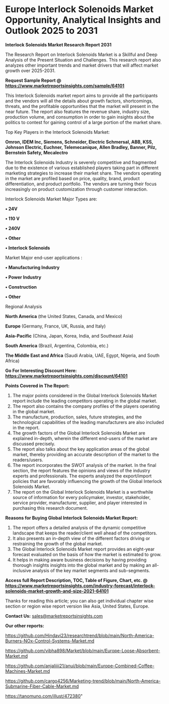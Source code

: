 # Europe Interlock Solenoids Market Opportunity, Analytical Insights and Outlook 2025 to 2031

<strong>Interlock Solenoids Market Research Report 2031</strong>

The Research Report on Interlock Solenoids Market is a Skillful and Deep Analysis of the Present Situation and Challenges. This research report also analyzes other important trends and market drivers that will affect market growth over 2025-2031.

<strong>Request Sample Report @ <a href=https://www.marketreportsinsights.com/sample/64101>https://www.marketreportsinsights.com/sample/64101</a></strong>

This Interlock Solenoids market report aims to provide all the participants and the vendors will all the details about growth factors, shortcomings, threats, and the profitable opportunities that the market will present in the near future. The report also features the revenue share, industry size, production volume, and consumption in order to gain insights about the politics to contest for gaining control of a large portion of the market share.

Top Key Players in the Interlock Solenoids Market:

<strong>Omron, IDEM Inc, Siemens, Schneider, Electric Schmersal, ABB, KSS, Johnson Electric, Euchner, Telemecanique, Allen Bradley, Banner, Pilz, Bernstein Safety, Mecalectro</strong>

The Interlock Solenoids Industry is severely competitive and fragmented due to the existence of various established players taking part in different marketing strategies to increase their market share. The vendors operating in the market are profiled based on price, quality, brand, product differentiation, and product portfolio. The vendors are turning their focus increasingly on product customization through customer interaction.

Interlock Solenoids Market Major Types are:

<strong>• 24V

• 110 V

• 240V

• Other

• Interlock Solenoids</strong>

Market Major end-user applications :

<strong>• Manufacturing Industry

• Power Industry

• Construction

• Other</strong>

Regional Analysis

</u><strong><b>North America</b></strong> (the United States, Canada, and Mexico)

<strong><b>Europe </b></strong>(Germany, France, UK, Russia, and Italy)

<strong><b>Asia-Pacific</b></strong> (China, Japan, Korea, India, and Southeast Asia)

<strong><b>South America</b></strong> (Brazil, Argentina, Colombia, etc.)

<strong><b>The Middle East and Africa</b></strong> (Saudi Arabia, UAE, Egypt, Nigeria, and South Africa)

<strong>Go For Interesting Discount Here: <a href=https://www.marketreportsinsights.com/discount/64101>https://www.marketreportsinsights.com/discount/64101</a></strong>

<strong>Points Covered in The Report:</strong>
<ol>
  <li>The major points considered in the Global Interlock Solenoids Market report include the leading competitors operating in the global market.</li>
  <li>The report also contains the company profiles of the players operating in the global market.</li>
  <li>The manufacture, production, sales, future strategies, and the technological capabilities of the leading manufacturers are also included in the report.</li>
  <li>The growth factors of the Global Interlock Solenoids Market are explained in-depth, wherein the different end-users of the market are discussed precisely.</li>
  <li>The report also talks about the key application areas of the global market, thereby providing an accurate description of the market to the readers/users.</li>
  <li>The report incorporates the SWOT analysis of the market. In the final section, the report features the opinions and views of the industry experts and professionals. The experts analyzed the export/import policies that are favorably influencing the growth of the Global Interlock Solenoids Market.</li>
  <li>The report on the Global Interlock Solenoids Market is a worthwhile source of information for every policymaker, investor, stakeholder, service provider, manufacturer, supplier, and player interested in purchasing this research document.</li>
</ol>
<strong>Reasons for Buying Global Interlock Solenoids Market Report:</strong>

<ol>
  <li>The report offers a detailed analysis of the dynamic competitive landscape that keeps the reader/client well ahead of the competitors.</li>
  <li>It also presents an in-depth view of the different factors driving or restraining the growth of the global market.</li>
  <li>The Global Interlock Solenoids Market report provides an eight-year forecast evaluated on the basis of how the market is estimated to grow.</li>
  <li>It helps in making aware business decisions by having providing thorough insights insights into the global market and by making an all-inclusive analysis of the key market segments and sub-segments.</li>
</ol>
<strong>Access full Report Description, TOC, Table of Figure, Chart, etc. @ <a href=https://www.marketreportsinsights.com/industry-forecast/interlock-solenoids-market-growth-and-size-2021-64101>https://www.marketreportsinsights.com/industry-forecast/interlock-solenoids-market-growth-and-size-2021-64101</a></strong>


Thanks for reading this article; you can also get individual chapter wise section or region wise report version like Asia, United States, Europe.

<strong>Contact Us:</strong>
sales@marketreportsinsights.com

<strong>Our other reports:</strong>

<a href=https://github.com/Hindavi23/researchtrend/blob/main/North-America-Burners-NOx-Control-Systems-Market.md>https://github.com/Hindavi23/researchtrend/blob/main/North-America-Burners-NOx-Control-Systems-Market.md</a>

<a href=https://github.com/vibha898/Market/blob/main/Europe-Loose-Absorbent-Market.md>https://github.com/vibha898/Market/blob/main/Europe-Loose-Absorbent-Market.md</a>

<a href=https://github.com/anjaliiii21/anui/blob/main/Europe-Combined-Coffee-Machines-Market.md>https://github.com/anjaliiii21/anui/blob/main/Europe-Combined-Coffee-Machines-Market.md</a>

<a href=https://github.com/cargo4256/Marketing-trend/blob/main/North-America-Submarine-Fiber-Cable-Market.md>https://github.com/cargo4256/Marketing-trend/blob/main/North-America-Submarine-Fiber-Cable-Market.md</a>

<a href=https://tanomuno.com/illust/472380>https://tanomuno.com/illust/472380</a>"

